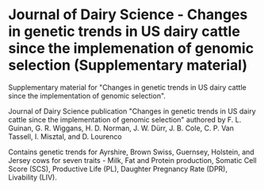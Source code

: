 # Journal of Dairy Science - Changes in genetic trends in US dairy cattle since the implemenation of genomic selection (Supplementary material)
Supplementary material for "Changes in genetic trends in US dairy cattle since the implementation of genomic selection".

Journal of Dairy Science publication "Changes in genetic trends in US dairy cattle since the implementation of genomic selection" authored by F. L. Guinan, G. R. Wiggans,
H. D. Norman, J. W. Dürr, J. B. Cole, C. P. Van Tassell, I. Misztal, and D. Lourenco

Contains genetic trends for Ayrshire, Brown Swiss, Guernsey, Holstein, and Jersey cows for seven traits - Milk, Fat and Protein production, Somatic Cell Score (SCS), Productive Life (PL), 
Daughter Pregnancy Rate (DPR), Livability (LIV).

